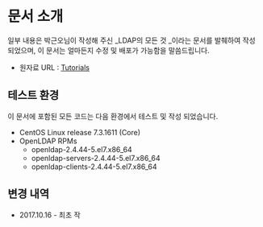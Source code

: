 # 문서 소개

일부 내용은 박근오님이 작성해 주신 _LDAP의 모든 것 _이라는 문서를 발췌하여 작성되었으며, 이 문서는 얼마든지 수정 및 배포가 가능함을 말씀드립니다. 

* 원자료 URL : [Tutorials](http://database.sarang.net/?criteria=ldap&subcrit=tutorials )

## 테스트 환경

이 문서에 포함된 모든 코드는 다음 환경에서 테스트 및 작성 되었습니다.

* CentOS Linux release 7.3.1611 \(Core\)
* OpenLDAP RPMs
  * openldap-2.4.44-5.el7.x86\_64
  * openldap-servers-2.4.44-5.el7.x86\_64
  * openldap-clients-2.4.44-5.el7.x86\_64

## 변경 내역

* 2017.10.16 -  최초 작



